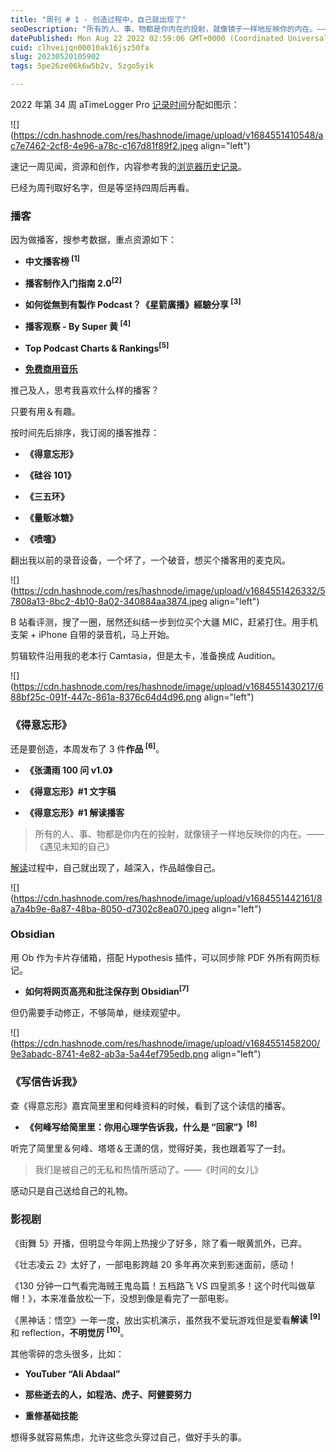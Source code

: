```yaml
---
title: "周刊 # 1 - 创造过程中，自己就出现了"
seoDescription: "所有的人、事、物都是你内在的投射，就像镜子一样地反映你的内在。——《遇见未知的自己》"
datePublished: Mon Aug 22 2022 02:59:06 GMT+0000 (Coordinated Universal Time)
cuid: clhveijqn00010ak16jsz50fa
slug: 20230520105902
tags: 5pe26ze06k6w5b2v, 5zgo5yik

---
```


2022 年第 34 周 aTimeLogger Pro [记录时间](http://mp.weixin.qq.com/s?__biz=MzI3MzU5MDA1OQ==&mid=2247485032&idx=1&sn=acb21dab9e80298f57f65f3a9ea3a1c7&chksm=eb21b42cdc563d3a565d6c98ad7010303e68799b4f29c829a6c1fd89ff190878ddb44f22a899&scene=21#wechat_redirect)分配如图示：

![](https://cdn.hashnode.com/res/hashnode/image/upload/v1684551410548/ac7e7462-2cf8-4e96-a78c-c167d81f89f2.jpeg align="left")

速记一周见闻，资源和创作，内容参考我的[浏览器历史记录](http://mp.weixin.qq.com/s?__biz=MzI3MzU5MDA1OQ==&mid=2247484675&idx=1&sn=5da93eba9aefd0c6a41f9267d1a61706&chksm=eb21b747dc563e515682df6ad9e8cfa487c5bc98324681abb54145e55273e09e1bdbdd87be36&scene=21#wechat_redirect)。

已经为周刊取好名字，但是等坚持四周后再看。

### **播客**

因为做播客，搜参考数据，重点资源如下：

* **中文播客榜 <sup> [1]</sup>**
    
* **播客制作入门指南 2.0<sup>[2]</sup>**
    
* **如何從無到有製作 Podcast？《星箭廣播》經驗分享 <sup> [3]</sup>**
    
* **播客观察 - By Super 黄 <sup> [4]</sup>**
    
* **Top Podcast Charts & Rankings<sup>[5]</sup>**
    
* [**免费商用音乐**](http://mp.weixin.qq.com/s?__biz=MzI3MzU5MDA1OQ==&mid=2247486737&idx=1&sn=e5146e5e86d11efa32c2070111cee257&chksm=eb21bf55dc56364344975adeb50c52939ef30fec6bf3a2fd29a4a57811441f17b17a95146a0d&scene=21#wechat_redirect)
    

推己及人，思考我喜欢什么样的播客？

只要有用＆有趣。

按时间先后排序，我订阅的播客推荐：

* **《得意忘形》**
    
* **《硅谷 101》**
    
* **《三五环》**
    
* **《量贩冰糖》**
    
* **《喷嚏》**
    

翻出我以前的录音设备，一个坏了，一个破音，想买个播客用的麦克风。

![](https://cdn.hashnode.com/res/hashnode/image/upload/v1684551426332/57808a13-8bc2-4b10-8a02-340884aa3874.jpeg align="left")

B 站看评测，搜了一圈，居然还纠结一步到位买个大疆 MIC，赶紧打住。用手机支架 + iPhone 自带的录音机，马上开始。

剪辑软件沿用我的老本行 Camtasia，但是太卡，准备换成 Audition。

![](https://cdn.hashnode.com/res/hashnode/image/upload/v1684551430217/688bf25c-091f-447c-861a-8376c64d4d96.png align="left")

### **《得意忘形》**

还是要创造，本周发布了 3 件**作品 <sup> [6]</sup>**。

* **《张潇雨 100 问 v1.0》**
    
* **《得意忘形》#1 文字稿**
    
* **《得意忘形》#1 解读播客**
    

> 所有的人、事、物都是你内在的投射，就像镜子一样地反映你的内在。——《遇见未知的自己》

[解读](http://mp.weixin.qq.com/s?__biz=MzI3MzU5MDA1OQ==&mid=2247486725&idx=1&sn=2ce0548d6b1e31883d09ec8c579a340e&chksm=eb21bf41dc56365775cbcce3085d38830817950b5217ec08786f25c9a4c6ecb631dbae6068c9&scene=21#wechat_redirect)过程中，自己就出现了，越深入，作品越像自己。

![](https://cdn.hashnode.com/res/hashnode/image/upload/v1684551442161/8a7a4b9e-8a87-48ba-8050-d7302c8ea070.jpeg align="left")

### **Obsidian**

用 Ob 作为卡片存储箱，搭配 Hypothesis 插件，可以同步除 PDF 外所有网页标记。

* **如何将网页高亮和批注保存到 Obsidian<sup>[7]</sup>**
    

但仍需要手动修正，不够简单，继续观望中。

![](https://cdn.hashnode.com/res/hashnode/image/upload/v1684551458200/9e3abadc-8741-4e82-ab3a-5a44ef795edb.png align="left")

### **《写信告诉我》**

查《得意忘形》嘉宾简里里和何峰资料的时候，看到了这个读信的播客。

* **《何峰写给简里里：你用心理学告诉我，什么是 “回家”》<sup>[8]</sup>**
    

听完了简里里＆何峰、塔塔＆王潇的信，觉得好美，我也跟着写了一封。

> 我们是被自己的无私和热情所感动了。——《时间的女儿》

感动只是自己送给自己的礼物。

### **影视剧**

《街舞 5》开播，但明显今年网上热搜少了好多，除了看一眼黄凯外，已弃。

《壮志凌云 2》太好了，一部电影跨越 20 多年再次来到影迷面前，感动！

《130 分钟一口气看完海贼王鬼岛篇！五档路飞 VS 四皇凯多！这个时代叫做草帽！》，本来准备放松一下，没想到像是看完了一部电影。

《黑神话：悟空》一年一度，放出实机演示，虽然我不爱玩游戏但是爱看**解读 <sup> [9]</sup>** 和 reflection，**不明觉厉 <sup> [10]</sup>**。

其他零碎的念头很多，比如：

* **YouTuber “Ali Abdaal”**
    
* **那些逝去的人，如程浩、虎子、阿健要努力**
    
* **重修基础技能**
    

想得多就容易焦虑，允许这些念头穿过自己，做好手头的事。